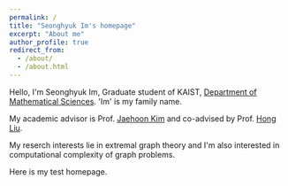 ```yaml
---
permalink: /
title: "Seonghyuk Im's homepage"
excerpt: "About me"
author_profile: true
redirect_from: 
  - /about/
  - /about.html
---
```


Hello, I'm Seonghyuk Im, Graduate student of KAIST, [Department of Mathematical Sciences](https://mathsci.kaist.ac.kr/home/). 'Im' is my family name.

My academic advisor is Prof. [Jaehoon Kim](https://sites.google.com/view/jaehoon-kim/home) and co-advised by Prof. [Hong Liu](https://www.ibs.re.kr/ecopro/hongliu/).

My reserch interests lie in extremal graph theory and I'm also interested in computational complexity of graph problems.

Here is my test homepage.
